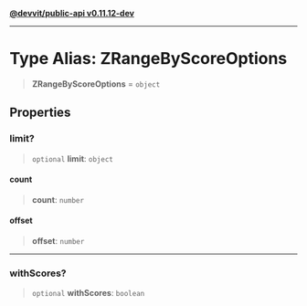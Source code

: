 [**@devvit/public-api v0.11.12-dev**](../README.md)

---

# Type Alias: ZRangeByScoreOptions

> **ZRangeByScoreOptions** = `object`

## Properties

<a id="limit"></a>

### limit?

> `optional` **limit**: `object`

#### count

> **count**: `number`

#### offset

> **offset**: `number`

---

<a id="withscores"></a>

### withScores?

> `optional` **withScores**: `boolean`
